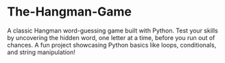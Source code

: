 # The-Hangman-Game
A classic Hangman word-guessing game built with Python. Test your skills by uncovering the hidden word, one letter at a time, before you run out of chances. A fun project showcasing Python basics like loops, conditionals, and string manipulation!
